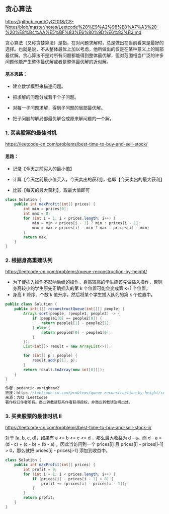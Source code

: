 ## 贪心算法

https://github.com/CyC2018/CS-Notes/blob/master/notes/Leetcode%20%E9%A2%98%E8%A7%A3%20-%20%E8%B4%AA%E5%BF%83%E6%80%9D%E6%83%B3.md

贪心算法（又称贪婪算法）是指，在对问题求解时，总是做出在当前看来是最好的选择。也就是说，不从整体最优上加以考虑，他所做出的仅是在某种意义上的局部最优解。贪心算法不是对所有问题都能得到整体最优解，但对范围相当广泛的许多问题他能产生整体最优解或者是整体最优解的近似解。

#### 基本思路：

-  建立数学模型来描述问题。

-  把求解的问题分成若干个子问题。

-  对每一子问题求解，得到子问题的局部最优解。

-  把子问题的解局部最优解合成原来解问题的一个解。

### 1. 买卖股票的最佳时机

https://leetcode-cn.com/problems/best-time-to-buy-and-sell-stock/

#### 思路：

- 记录【今天之前买入的最小值】

- 计算【今天之前最小值买入，今天卖出的获利】，也即【今天卖出的最大获利】

- 比较【每天的最大获利】，取最大值即可

```java
class Solution {
    public int maxProfit(int[] prices) {
        int min = prices[0];
        int max = 0;
        for (int i = 1; i < prices.length; i++) {
            min = min < prices[i - 1] ? min : prices[i - 1];
            max = max > prices[i] - min ? max : prices[i] - min;
        }
        return max;
    }
}
```



### 2. 根据身高重建队列

https://leetcode-cn.com/problems/queue-reconstruction-by-height/

- 为了使插入操作不影响后续的操作，身高较高的学生应该先做插入操作，否则身高较小的学生原先正确插入的第 k 个位置可能会变成第 k+1 个位置。
- 身高 h 降序、个数 k 值升序，然后将某个学生插入队列的第 k 个位置中。

```java
public class Solution {
    public int[][] reconstructQueue(int[][] people) {
        Arrays.sort(people, (people1, people2) -> {
            if (people1[0] == people2[0]) {
                return people1[1] - people2[1];
            } else {
                return people2[0] - people1[0];
            }
        });
        List<int[]> result = new ArrayList<>();

        for (int[] p : people) {
            result.add(p[1], p);
        }
        return result.toArray(new int[0][]);
    }
}

作者：pedantic-vvrightmv2
链接：https://leetcode-cn.com/problems/queue-reconstruction-by-height/solution/java-xian-pai-xu-zai-jin-xing-cha-ru-by-49mkh/
来源：力扣（LeetCode）
著作权归作者所有。商业转载请联系作者获得授权，非商业转载请注明出处。
```

### 3. 买卖股票的最佳时机 II

https://leetcode-cn.com/problems/best-time-to-buy-and-sell-stock-ii/

对于 [a, b, c, d]，如果有 a <= b <= c <= d ，那么最大收益为 d - a。而 d - a = (d - c) + (c - b) + (b - a) ，因此当访问到一个 prices[i] 且 prices[i] - prices[i-1] > 0，那么就把 prices[i] - prices[i-1] 添加到收益中。

```java
class Solution {
    public int maxProfit(int[] prices) {
        int profit = 0;
        for (int i = 1; i < prices.length; i++) {
            if (prices[i] - prices[i - 1] > 0) {
                profit += (prices[i] - prices[i - 1]);
            }
        }
        return profit;
    }
}
```

